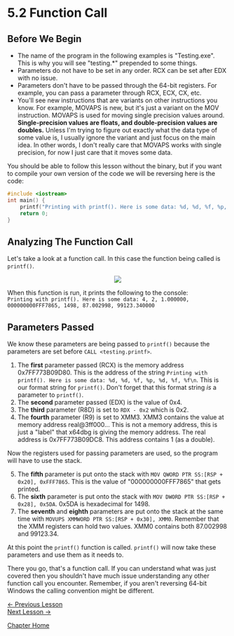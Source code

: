 # 5.2 Function Call
## Before We Begin
* The name of the program in the following examples is "Testing.exe". This is why you will see "testing.*" prepended to some things.
* Parameters do not have to be set in any order. RCX can be set after EDX with no issue.
* Parameters don't have to be passed through the 64-bit registers. For example, you can pass a parameter through RCX, ECX, CX, etc. 
* You'll see new instructions that are variants on other instructions you know. For example, MOVAPS is new, but it's just a variant on the MOV instruction. MOVAPS is used for moving single precision values around. **Single-precision values are floats, and double-precision values are doubles.** Unless I'm trying to figure out exactly what the data type of some value is, I usually ignore the variant and just focus on the main idea. In other words, I don't really care that MOVAPS works with single precision, for now I just care that it moves some data.

You should be able to follow this lesson without the binary, but if you want to compile your own version of the code we will be reversing here is the code:
```c
#include <iostream>
int main() {
	printf("Printing with printf(). Here is some data: %d, %d, %f, %p, %d, %f, %f\n", 4, 2, 1.0f, (void*)0xFFF7865, 1498, 87.003f, 99123.34);
	return 0;
}
```

## Analyzing The Function Call
Let's take a look at a function call. In this case the function being called is `printf()`.
<p align="center">
  <img src="[ignore]/Function.png">
</p>

When this function is run, it prints the following to the console:  
`Printing with printf(). Here is some data: 4, 2, 1.000000, 000000000FFF7865, 1498, 87.002998, 99123.340000`

## Parameters Passed
We know these parameters are being passed to `printf()` because the parameters are set before `CALL <testing.printf>`. 

1. The **first** parameter passed (RCX) is the memory address 0x7FF773B09D80. This is the address of the string `Printing with printf(). Here is some data: %d, %d, %f, %p, %d, %f, %f\n`. This is our format string for `printf()`. Don't forget that this format string *is* a parameter to `printf()`.
2. The **second** parameter passed (EDX) is the value of 0x4.
3. The **third** parameter (R8D) is set to `RDX - 0x2` which is 0x2.
4. The **fourth** parameter (R9) is set to XMM3. XMM3 contains the value at memory address real@3ff000... This is not a memory address, this is just a "label" that x64dbg is giving the memory address. The real address is 0x7FF773B09DC8. This address contains 1 (as a double).
   
Now the registers used for passing parameters are used, so the program will have to use the stack.

5. The **fifth** parameter is put onto the stack with `MOV QWORD PTR SS:[RSP + 0x20], 0xFFF7865`. This is the value of "000000000FFF7865" that gets printed.
6. The **sixth** parameter is put onto the stack with `MOV DWORD PTR SS:[RSP + 0x28], 0x5DA`. 0x5DA is hexadecimal for 1498.
7. The **seventh** and **eighth** parameters are put onto the stack at the same time with `MOVUPS XMMWORD PTR SS:[RSP + 0x30], XMM0`. Remember that the XMM registers can hold two values. XMM0 contains both 87.002998 and 99123.34.

At this point the `printf()` function is called. `printf()` will now take these parameters and use them as it needs to.

There you go, that's a function call. If you can understand what was just covered then you shouldn't have much issue understanding any other function call you encounter. Remember, if you aren't reversing 64-bit Windows the calling convention might be different.

[<- Previous Lesson](5.1%20BeforeWeBegin.md)  
[Next Lesson ->](5.3%20HelloWorld.md)  

[Chapter Home](5.0%20BasicReversing.md)  
